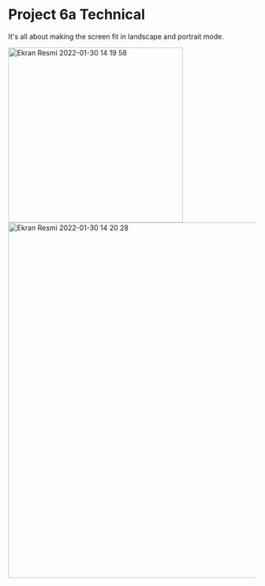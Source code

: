 # Project 6a Technical

It's all about making the screen fit in landscape and portrait mode.

<img width="354" alt="Ekran Resmi 2022-01-30 14 19 58" src="https://user-images.githubusercontent.com/59232592/151697683-a5cf0d9a-edfc-4e87-808c-2e41a78ae33b.png">
<img width="719" alt="Ekran Resmi 2022-01-30 14 20 28" src="https://user-images.githubusercontent.com/59232592/151697701-00d10721-6a20-4595-92cf-03aef74b9fc4.png">
